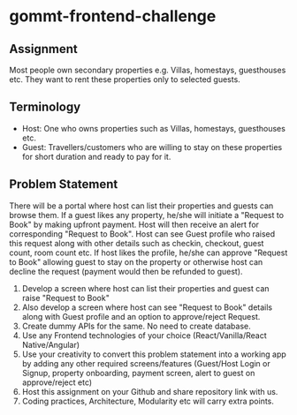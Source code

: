 
# gommt-frontend-challenge

## Assignment
Most people own secondary properties e.g. Villas, homestays, guesthouses etc. They want to rent these properties only to selected guests.

## Terminology
 - Host: One who owns properties such as Villas, homestays, guesthouses
   etc.
 - Guest: Travellers/customers who are willing to stay on these properties for short duration and ready to pay for it.

## Problem Statement

There will be a portal where host can list their properties and guests can browse them. If a guest likes any property, he/she will initiate a "Request to Book" by making upfront payment. Host will then receive an alert for corresponding "Request to Book". Host can see Guest profile who raised this request along with other details such as checkin, checkout, guest count, room count etc. If host likes the profile, he/she can approve "Request to Book" allowing guest to stay on the property or otherwise host can decline the request (payment would then be refunded to guest).

1. Develop a screen where host can list their properties and guest can raise "Request to Book"
2. Also develop a screen where host can see "Request to Book" details along with Guest profile and an option to approve/reject Request.
3. Create dummy APIs for the same. No need to create database.
4. Use any Frontend technologies of your choice (React/Vanilla/React Native/Angular)
5. Use your creativity to convert this problem statement into a working app by adding any other required screens/features (Guest/Host Login or Signup, property onboarding, payment screen, alert to guest on approve/reject etc)
6. Host this assignment on your Github and share repository link with us.
7. Coding practices, Architecture, Modularity etc will carry extra points.